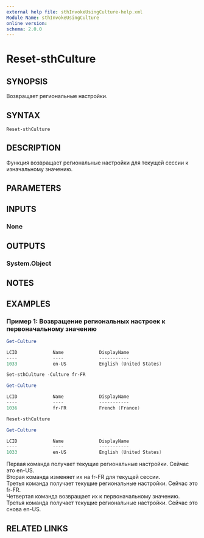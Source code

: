 ```yaml
---
external help file: sthInvokeUsingCulture-help.xml
Module Name: sthInvokeUsingCulture
online version:
schema: 2.0.0
---
```


# Reset-sthCulture

## SYNOPSIS
Возвращает региональные настройки.

## SYNTAX

```
Reset-sthCulture
```

## DESCRIPTION
Функция возвращает региональные настройки для текущей сессии к изначальному значению.

## PARAMETERS

## INPUTS

### None

## OUTPUTS

### System.Object
## NOTES

## EXAMPLES

### Пример 1: Возвращение региональных настроек к первоначальному значению
```powershell
Get-Culture

LCID             Name             DisplayName
----             ----             -----------
1033             en-US            English (United States)

Set-sthCulture -Culture fr-FR

Get-Culture

LCID             Name             DisplayName
----             ----             -----------
1036             fr-FR            French (France)

Reset-sthCulture

Get-Culture

LCID             Name             DisplayName
----             ----             -----------
1033             en-US            English (United States)
```

Первая команда получает текущие региональные настройки. Сейчас это en-US.\
Вторая команда изменяет их на fr-FR для текущей сессии.\
Третья команда получает текущие региональные настройки. Сейчас это fr-FR.\
Четвертая команда возвращает их к первоначальному значению.\
Третья команда получает текущие региональные настройки. Сейчас это снова en-US.

## RELATED LINKS
